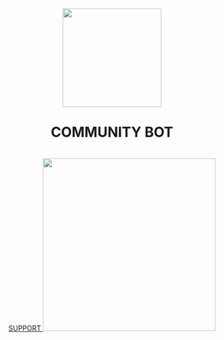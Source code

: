 <h1 align="center">
  <a href="http://oxsay.cf" title="">
    <img alt="" src="https://i.skyrock.net/2110/93482110/pics/3297873372_1_3_aUIlyGBE.png" width="200px" height="200px" />
  </a>
  <br /><br />
  COMMUNITY BOT</h1>
  <br />
  </div>
  <div align="center">
   <a href="http://oxsay.cf" title="">
     SUPPORT
     <img alt="" src="https://lejournaldugardien.files.wordpress.com/2017/07/discord_button.png" target="_blank" width="350px" />
  </div>
